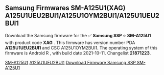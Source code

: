 <h2>Samsung Firmwares SM-A125U1(XAG) A125U1UEU2BUI1/A125U1OYM2BUI1/A125U1UEU2BUI1</h2>
Download the Samsung firmware for the ✅ <strong>Samsung SSP </strong> ⭐ <strong>SM-A125U1</strong> with product code <strong>XAG</strong> . This firmware has version number PDA <strong>A125U1UEU2BUI1</strong> and CSC A125U1OYM2BUI1. The operating system of this firmware is Android R , with build date 2021-10-11. Changelist <strong>21871223</strong>.


[SM-A125U1](https://samfirm.shop/samsung/model/SM-A125U1)
[A125U1UEU2BUI1](https://samfirm.shop/samsung/pda/A125U1UEU2BUI1)
[Download Firmware Samsung SSP SM-A125U1](https://samfirm.shop/samsung/firmware/464027)
